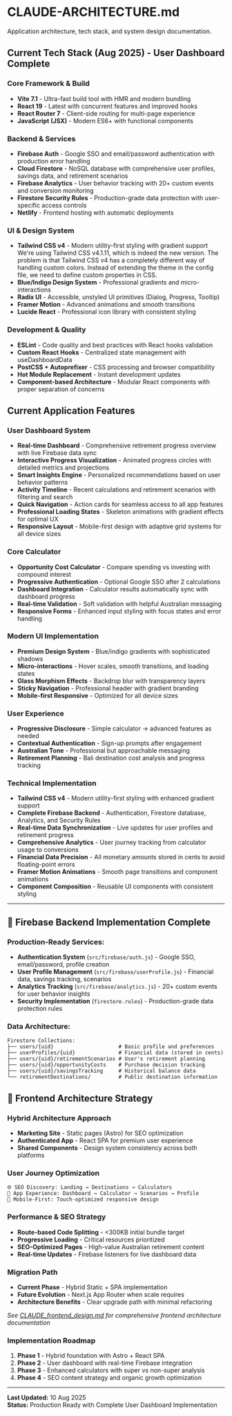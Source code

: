 # CLAUDE-ARCHITECTURE.md

Application architecture, tech stack, and system design documentation.

## Current Tech Stack (Aug 2025) - User Dashboard Complete

### Core Framework & Build
- **Vite 7.1** - Ultra-fast build tool with HMR and modern bundling
- **React 19** - Latest with concurrent features and improved hooks
- **React Router 7** - Client-side routing for multi-page experience
- **JavaScript (JSX)** - Modern ES6+ with functional components

### Backend & Services
- **Firebase Auth** - Google SSO and email/password authentication with production error handling
- **Cloud Firestore** - NoSQL database with comprehensive user profiles, savings data, and retirement scenarios
- **Firebase Analytics** - User behavior tracking with 20+ custom events and conversion monitoring
- **Firestore Security Rules** - Production-grade data protection with user-specific access controls
- **Netlify** - Frontend hosting with automatic deployments

### UI & Design System  
- **Tailwind CSS v4** - Modern utility-first styling with gradient support
    We're using Tailwind CSS v4.1.11, which is indeed the new version. The problem is that Tailwind CSS v4 has a completely different way of handling custom colors. Instead of extending the theme in the config file, we need to define custom properties in CSS. 
- **Blue/Indigo Design System** - Professional gradients and micro-interactions
- **Radix UI** - Accessible, unstyled UI primitives (Dialog, Progress, Tooltip)
- **Framer Motion** - Advanced animations and smooth transitions
- **Lucide React** - Professional icon library with consistent styling

### Development & Quality
- **ESLint** - Code quality and best practices with React hooks validation
- **Custom React Hooks** - Centralized state management with useDashboardData
- **PostCSS + Autoprefixer** - CSS processing and browser compatibility
- **Hot Module Replacement** - Instant development updates
- **Component-based Architecture** - Modular React components with proper separation of concerns

## Current Application Features

### User Dashboard System
- **Real-time Dashboard** - Comprehensive retirement progress overview with live Firebase data sync
- **Interactive Progress Visualization** - Animated progress circles with detailed metrics and projections  
- **Smart Insights Engine** - Personalized recommendations based on user behavior patterns
- **Activity Timeline** - Recent calculations and retirement scenarios with filtering and search
- **Quick Navigation** - Action cards for seamless access to all app features
- **Professional Loading States** - Skeleton animations with gradient effects for optimal UX
- **Responsive Layout** - Mobile-first design with adaptive grid systems for all device sizes

### Core Calculator
- **Opportunity Cost Calculator** - Compare spending vs investing with compound interest
- **Progressive Authentication** - Optional Google SSO after 2 calculations  
- **Dashboard Integration** - Calculator results automatically sync with dashboard progress
- **Real-time Validation** - Soft validation with helpful Australian messaging
- **Responsive Forms** - Enhanced input styling with focus states and error handling

### Modern UI Implementation
- **Premium Design System** - Blue/indigo gradients with sophisticated shadows
- **Micro-interactions** - Hover scales, smooth transitions, and loading states
- **Glass Morphism Effects** - Backdrop blur with transparency layers
- **Sticky Navigation** - Professional header with gradient branding
- **Mobile-first Responsive** - Optimized for all device sizes

### User Experience
- **Progressive Disclosure** - Simple calculator → advanced features as needed
- **Contextual Authentication** - Sign-up prompts after engagement
- **Australian Tone** - Professional but approachable messaging
- **Retirement Planning** - Bali destination cost analysis and progress tracking

### Technical Implementation
- **Tailwind CSS v4** - Modern utility-first styling with enhanced gradient support
- **Complete Firebase Backend** - Authentication, Firestore database, Analytics, and Security Rules
- **Real-time Data Synchronization** - Live updates for user profiles and retirement progress
- **Comprehensive Analytics** - User journey tracking from calculator usage to conversions
- **Financial Data Precision** - All monetary amounts stored in cents to avoid floating-point errors
- **Framer Motion Animations** - Smooth page transitions and component animations
- **Component Composition** - Reusable UI components with consistent styling

---

## 🚀 Firebase Backend Implementation Complete

### **Production-Ready Services:**
- **Authentication System** (`src/firebase/auth.js`) - Google SSO, email/password, profile creation
- **User Profile Management** (`src/firebase/userProfile.js`) - Financial data, savings tracking, scenarios
- **Analytics Tracking** (`src/firebase/analytics.js`) - 20+ custom events for user behavior insights
- **Security Implementation** (`firestore.rules`) - Production-grade data protection rules

### **Data Architecture:**
```
Firestore Collections:
├── users/{uid}                     # Basic profile and preferences
├── userProfiles/{uid}              # Financial data (stored in cents)
├── users/{uid}/retirementScenarios # User's retirement planning
├── users/{uid}/opportunityCosts    # Purchase decision tracking
├── users/{uid}/savingsTracking     # Historical balance data
└── retirementDestinations/         # Public destination information
```

## 🎯 **Frontend Architecture Strategy**

### **Hybrid Architecture Approach**
- **Marketing Site** - Static pages (Astro) for SEO optimization
- **Authenticated App** - React SPA for premium user experience  
- **Shared Components** - Design system consistency across both platforms

### **User Journey Optimization**
```
🌐 SEO Discovery: Landing → Destinations → Calculators
🔐 App Experience: Dashboard → Calculator → Scenarios → Profile
📱 Mobile-First: Touch-optimized responsive design
```

### **Performance & SEO Strategy**
- **Route-based Code Splitting** - <300KB initial bundle target
- **Progressive Loading** - Critical resources prioritized
- **SEO-Optimized Pages** - High-value Australian retirement content
- **Real-time Updates** - Firebase listeners for live dashboard data

### **Migration Path**
- **Current Phase** - Hybrid Static + SPA implementation
- **Future Evolution** - Next.js App Router when scale requires
- **Architecture Benefits** - Clear upgrade path with minimal refactoring

*See [CLAUDE_frontend_design.md](./CLAUDE_frontend_design.md) for comprehensive frontend architecture documentation*

### **Implementation Roadmap**
1. **Phase 1** - Hybrid foundation with Astro + React SPA
2. **Phase 2** - User dashboard with real-time Firebase integration  
3. **Phase 3** - Enhanced calculators with super vs non-super analysis
4. **Phase 4** - SEO content strategy and organic growth optimization

---

**Last Updated:** 10 Aug 2025  
**Status:** Production Ready with Complete User Dashboard Implementation